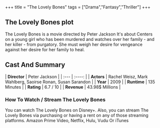 +++
title = "The Lovely Bones"
tags = ["Drama","Fantasy","Thriller"]
+++
## The Lovely Bones plot
The Lovely Bones is a movie directed by Peter Jackson It's about Centers on a young girl who has been murdered and watches over her family - and her killer - from purgatory. She must weigh her desire for vengeance against her desire for her family to heal.
## Cast And Summary
| **Director**      | Peter Jackson |
    | :---        |    :----:   |
    |  **Actors** | Rachel Weisz, Mark Wahlberg, Saoirse Ronan, Susan Sarandon |
    | **Year**   | 2009    |
    |  **Runtime** | 135 Minutes |
    |  **Rating** | 6.7 / 10 | 
    |  **Revenue** | 43.98$ Millions |
### How To Watch / Stream The Lovely Bones
You can watch The Lovely Bones on Disney+.
Also, you can stream The Lovely Bones via purchasing or having a rent on any of those streaming platforms.
Amazon Prime Video, Netflix, Hulu, Vudu Or iTunes